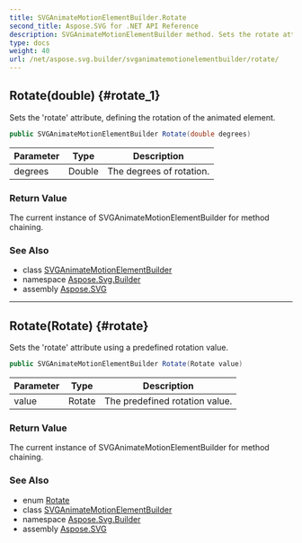 ```yaml
---
title: SVGAnimateMotionElementBuilder.Rotate
second_title: Aspose.SVG for .NET API Reference
description: SVGAnimateMotionElementBuilder method. Sets the rotate attribute defining the rotation of the animated element
type: docs
weight: 40
url: /net/aspose.svg.builder/svganimatemotionelementbuilder/rotate/
---
```

## Rotate(double) {#rotate_1}

Sets the 'rotate' attribute, defining the rotation of the animated element.

```csharp
public SVGAnimateMotionElementBuilder Rotate(double degrees)
```

| Parameter | Type | Description |
| --- | --- | --- |
| degrees | Double | The degrees of rotation. |

### Return Value

The current instance of SVGAnimateMotionElementBuilder for method chaining.

### See Also

* class [SVGAnimateMotionElementBuilder](../)
* namespace [Aspose.Svg.Builder](../../../aspose.svg.builder/)
* assembly [Aspose.SVG](../../../)

---

## Rotate(Rotate) {#rotate}

Sets the 'rotate' attribute using a predefined rotation value.

```csharp
public SVGAnimateMotionElementBuilder Rotate(Rotate value)
```

| Parameter | Type | Description |
| --- | --- | --- |
| value | Rotate | The predefined rotation value. |

### Return Value

The current instance of SVGAnimateMotionElementBuilder for method chaining.

### See Also

* enum [Rotate](../../rotate/)
* class [SVGAnimateMotionElementBuilder](../)
* namespace [Aspose.Svg.Builder](../../../aspose.svg.builder/)
* assembly [Aspose.SVG](../../../)
